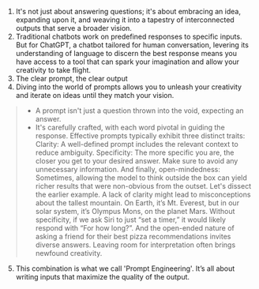 1. It's not just about answering questions; it's about embracing an idea, expanding upon it, and weaving it into a tapestry of interconnected outputs that serve a broader vision.
2. Traditional chatbots work on predefined responses to specific inputs. But for ChatGPT, a chatbot tailored for human conversation, levering its understanding of language to discern the best response means you have access to a tool that can spark your imagination and allow your creativity to take flight.
3. The clear prompt, the clear output
4. Diving into the world of prompts allows you to unleash your creativity and iterate on ideas until they match your vision.

> - A prompt isn't just a question thrown into the void, expecting an answer.
> -  It's carefully crafted, with each word pivotal in guiding the response. Effective prompts typically exhibit three distinct traits: Clarity: A well-defined prompt includes the relevant context to reduce ambiguity. Specificity: The more specific you are, the closer you get to your desired answer. Make sure to avoid any unnecessary information. And finally, open-mindedness: Sometimes, allowing the model to think outside the box can yield richer results that were non-obvious from the outset. Let's dissect the earlier example. A lack of clarity might lead to misconceptions about the tallest mountain. On Earth, it’s Mt. Everest, but in our solar system, it’s Olympus Mons, on the planet Mars. Without specificity, if we ask Siri to just “set a timer,” it would likely respond with “For how long?”. And the open-ended nature of asking a friend for their best pizza recommendations invites diverse answers. Leaving room for interpretation often brings newfound creativity.


5. This combination is what we call 'Prompt Engineering'. It’s all about writing inputs that maximize the quality of the output.
